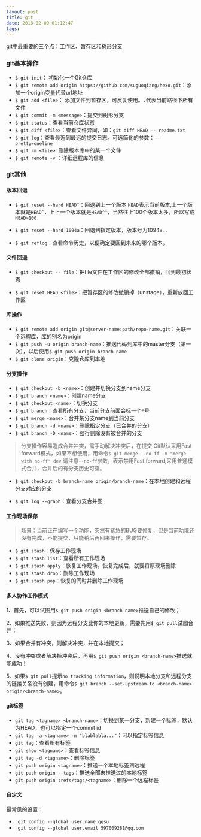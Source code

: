 ```yaml
---
layout: post
title: git
date: 2018-02-09 01:12:47
tags:
---
```


git中最重要的三个点：工作区、暂存区和树形分支

### git基本操作

- `$ git init`： 初始化一个Git仓库
- `$ git remote add origin https://github.com/suguoqiang/hexo.git`：添加一个origin变量代替url地址
- `$ git add <file>`： 添加文件到暂存区，可反复使用。`.`代表当前路径下所有文件
- `$ git commit -m <message>`：提交到树形分支
- `$ git status`：查看当前仓库状态
- `$ git diff <file>`：查看文件异同，如：`git diff HEAD -- readme.txt `
- `$ git log`：查看最近到最远的提交日志。可选简化的参数：`--pretty=oneline`
- `$ git rm <file>`: 删除版本库中的某一个文件
- `$ git remote -v` ：详细远程库的信息

<!-- more -->

### git其他

####  版本回退
- `$ git reset --hard HEAD^`：回退到上一个版本
`HEAD`表示当前版本,上一个版本就是`HEAD^`，上上一个版本就是`HEAD^^`，当然往上100个版本太多，所以写成`HEAD~100`

- `$ git reset --hard 1094a`：回退到指定版本，版本号为1094a...

- `$ git reflog`：查看命令历史，以便确定要回到未来的哪个版本。

#### 文件回退
- `$ git checkout -- file`：把file文件在工作区的修改全部撤销，回到最初状态

- `$ git reset HEAD <file>`：把暂存区的修改撤销掉（unstage），重新放回工作区

#### 库操作
- `$ git remote add origin git@server-name:path/repo-name.git`：关联一个远程库，库的别名为origin
- `$ git push -u origin branch-name`：推送代码到库中的master分支（第一次），以后使用`$ git push origin branch-name`
- `$ git clone origin`：克隆仓库到本地

#### 分支操作
- `$ git checkout -b <name>`：创建并切换分支到name分支
- `$ git branch <name>`：创建name分支
- `$ git checkout <name>`：切换分支
- `$ git branch`：查看所有分支，当前分支前面会标一个`*`号
- `$ git merge <name>`：合并某分支name到当前分支
- `$ git branch -d <name>`：删除指定分支（已合并的分支）
- `$ git branch -D <name>`：强行删除没有被合并的分支

>分支操作容易造成合并冲突，需手动解决冲突后，在提交
>Git默认采用Fast forward模式，如果不想使用，用命令`$ git merge --no-ff -m "merge with no-ff" dev`,请注意`--no-ff`参数，表示禁用Fast forward,采用普通模式合并，合并后的有分支历史可查。

- `$ git checkout -b branch-name origin/branch-name`：在本地创建和远程分支对应的分支

- `$ git log --graph`：查看分支合并图

#### 工作现场保存
>场景：当前正在编写一个功能，突然有紧急的BUG要修复，但是当前功能还没有完成，不能提交，只能稍后再回来操作，需要暂存。
- `$ git stash`：保存工作现场
- `$ git stash list`：查看所有工作现场
- `$ git stash apply`：恢复工作现场。恢复完成后，就要将原现场删除
- `$ git stash drop`：删除工作现场
- `$ git stash pop`：恢复的同时并删除工作现场

#### 多人协作工作模式

1、首先，可以试图用`$ git push origin <branch-name>`推送自己的修改；

2、如果推送失败，则因为远程分支比你的本地更新，需要先用`$ git pull`试图合并；

3、如果合并有冲突，则解决冲突，并在本地提交；

4、没有冲突或者解决掉冲突后，再用`$ git push origin <branch-name>`推送就能成功！

5、如果`$ git pull`提示`no tracking information`，则说明本地分支和远程分支的链接关系没有创建，用命令`$ git branch --set-upstream-to <branch-name> origin/<branch-name>`。 

#### git标签
- `git tag <tagname> <branch-name>`：切换到某一分支，新建一个标签，默认为HEAD，也可以指定一个commit id
- `git tag -a <tagname> -m "blablabla..."`：可以指定标签信息
- `git tag`：查看所有标签
- `git show <tagname>`：查看标签信息
- `git tag -d <tagname>`：删除标签
- `git push origin <tagname>`：推送一个本地标签到远程
- `git push origin --tags`：推送全部未推送过的本地标签
- `git push origin :refs/tags/<tagname>`：删除一个远程标签

#### 自定义
最常见的设置：

- ` git config --global user.name gqsu`
- ` git config --global user.email 597009281@qq.com`







